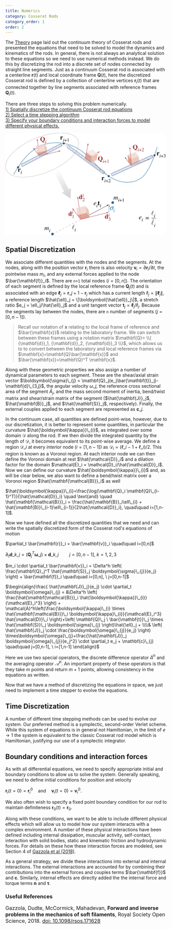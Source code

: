 ```yaml
---
title: Numerics
category: Cosserat Rods 
category_order: 1
order: 2
---
```


The [Theory](../theory) page laid out the continuum theory of Cosserat rods and presented the equations that need to be solved to model the dynamics and kinematics of the rods. In general, there is not always an analytical solution to these equations so we need to use numerical methods instead. We do this by discretizing the rod into a discrete set of nodes connected by straight line segments. Just as a continuum Cosserat rod is associated with a centerline $\mathbf{r}(t)$ and local coordinate frame $\mathbf{Q}(t)$, here the discretized Cosserat rod is defined by a collection of centerline vertices $\mathbf{r}_i(t)$ that are connected together by line segments associated with reference frames $\mathbf{Q}_i(t)$. 

There are three steps to solving this problem numerically.  
[1) Spatially discretize the continuum Cosserat rod equations](#spatial-discretization)  
[2) Select a time stepping algorithm](#time-discretization)  
[3) Specify your boundary conditions and interaction forces to model different physical effects.](#boundary-conditions-and-interaction-forces)  

<img src="/images/numerics.jpg" alt="image name" width="500"/>

## Spatial Discretization
We associate different quantities with the nodes and the segments. At the nodes, along with the position vector $\mathbf{r}_i$ there is also velocity $\mathbf{v}_i = \partial \mathbf{r}_i/\partial t$, the pointwise mass $m_i$, and any external forces applied to the node $\bar{\mathbf{f}}_i$. There are `n+1` total nodes ($i=[0,n]$). The orientation of each segment is defined by the local reference frame $\mathbf{Q}_j(t)$ and is associated with an edge $\boldsymbol{\ell}_j = \mathbf{r}\_{j+1} - \mathbf{r}_j$ which has a current length $\ell_j = \|\boldsymbol{\ell}_j\|$, a reference length $\hat{\ell}_j = \|\boldsymbol{\hat{\ell}}_j\|$, a stretch ratio $e_j = \ell_j/\hat{\ell}_j$ and a unit tangent vector $\mathbf{t}_j = \boldsymbol{\ell}_j/\ell_j$. Because the segments lay between the nodes, there are `n` number of segments ($j=[0,n-1]$).


>Recall our notation of $\mathbf{x}$ relating to the local frame of reference and $\bar{\mathbf{x}}$ relating to the laboratory frame. We can switch between these frames using a rotation matrix $\mathbf{Q}= \\{ {\mathbf{d}}_1, {\mathbf{d}}_2, {\mathbf{d}}_3 \\}$, which allows us to to convert between the laboratory and local reference frames via $\mathbf{x}=\mathbf{Q}\bar{\mathbf{x}}$ and $\bar{\mathbf{x}}=\mathbf{Q}^T \mathbf{x}$.



Along with these geometric properties we also assign a number of dynamical parameters to each segment. These are the shear/axial strain vector $\boldsymbol{\sigma}\_{j} = \mathbf{Q}_j(e_j\bar{\mathbf{t}}_j)-\mathbf{d}\_{3,j}$, the angular velocity $\omega\_{j}$, the reference cross sectional area of the segment $\hat{A}_j$, and the mass second moment of inertia, bend/twist matrix and shear/strain matrix of the segment ($\hat{\mathbf{J}}_j$, $\hat{\mathbf{B}}_j$, and $\hat{\mathbf{S}}_j$, respectively). Finally, the external couples applied to each segment are represented as $\mathbf{c}\_{j}$.

In the continuum case, all quantities are defined point-wise, however, due to our discretization, it is better to represent some quantities, in particular the curvature $\hat{\boldsymbol{\kappa}}\_{i}$, as integrated over some domain $\mathcal{D}$ along the rod. If we then divide the integrated quantity by the length of $\mathcal{D}$, it becomes equivalent to its point-wise average. We define a region $\mathcal{D}\_i$ at every *interior* node ($i=[1,n-1]$) as $\mathcal{D}_i = (\ell\_{i-1} + \ell\_i)/2$. This region is known as a Voronoi region. At each interior node we can then define the Voronoi domain at rest $\hat{\mathcal{D}}_i$ and a dilation factor for the domain $\mathcal{E}_i = \mathcal{D}_i/\hat{\mathcal{D}}_i$. Now we can define our curvature $\hat{\boldsymbol{\kappa}}\_{i}$ and, as will be clear below, we also want to define a bend/twist matrix over a Voronoi region $\hat{\mathbf{\mathcal{B}}}_i$ as well

$\hat{\boldsymbol{\kappa}}\_{i}=\frac{\log(\mathbf{Q}_i \mathbf{Q}\_{i-1}^T)}{\hat{\mathcal{D}}_i} \quad \text{and} \quad \hat{\mathbf{\mathcal{B}}}_i = \frac{\hat{\mathbf{B}}_i\ell\_{i} + \hat{\mathbf{B}}\_{i-1}\ell\_{i-1}}{2\hat{\mathcal{D}}_i}, \quad\quad i=[1,n-1]$. 

Now we have defined all the discretized quantities that we need and can write the spatially discretized form of the Cosserat rod's equations of motion

$\partial_t \bar{\mathbf{r}}_i = \bar{\mathbf{v}}_i \quad\quad i=[0,n]$

$\partial_t \mathbf{d}\_{k,j} = (\mathbf{Q}^T_j \boldsymbol{\omega}\_{j}) \times \mathbf{d}\_{k,j} \quad\quad j=[0,n-1], \ k=1,2,3$

$m_i \cdot \partial_t \bar{\mathbf{v}}_i = \Delta^h \left( \frac{\mathbf{Q}_j^T \hat{\mathbf{S}}_j \boldsymbol{\sigma}\_{j}}{e_j} \right) + \bar{\mathbf{f}}_i \quad\quad i=[0,n], \ j=[0,n-1]$


$\begin{align}\frac{ \hat{\mathbf{J}}_j}{e_j} \cdot \partial_t \boldsymbol{\omega}\_{j} = &\Delta^h \left( \frac{\hat{\mathbf{\mathcal{B}}}_i \hat{\boldsymbol{\kappa}}\_{i}}{\mathcal{E}_i^3} \right) + \mathcal{A}^h\left(\frac{\boldsymbol{\kappa}\_{i} \times \hat{\mathbf{\mathcal{B}}}\_i \boldsymbol{\kappa}\_{i}}{\mathcal{E}_i^3} \hat{\mathcal{D}}\_i \right)+\left( \mathbf{Q}\_j \ \bar{\mathbf{t}}\_j \times \hat{\mathbf{S}}\_j \boldsymbol{\sigma}\_{j} \right)\hat{\ell}_j + \\\\& \left( \hat{\mathbf{J}}_j \cdot \frac{\boldsymbol{\omega}\_{j}}{e_j} \right) \times\boldsymbol{\omega}\_{j}+\frac{\hat{\mathbf{J}}_j \boldsymbol{\omega}\_{j}}{e_j^2} \cdot \partial_t e_j + \mathbf{c}\_{j} \quad\quad j=[0,n-1], \ i=[1,n-1] \end{align}$

Here we use two special operators, the discrete difference operator $\Delta^h$ and the averaging operator $\mathcal{A}^h$. An important property of these operators is that they take $m$ points and return $m+1$ points, allowing consistency in the equations as written. 

Now that we have a method of discretizing the equations in space, we just need to implement a time stepper to evolve the equations. 

## Time Discretization
A number of different time stepping methods can be used to evolve our system. Our preferred method is a symplectic, second-order Verlet scheme. While this system of equations is in general not Hamiltonian, in the limit of $e\rightarrow1$ the system is equivalent to the classic Cosserat rod model which is Hamiltonian, justifying our use of a symplectic integrator. 

## Boundary conditions and interaction forces 
As with all differential equations, we need to specify appropriate initial and boundary conditions to allow us to solve the system. Generally speaking, we need to define initial conditions for position and velocity

$\mathbf{r}_i(t=0) = \mathbf{r}_i^0 \quad \text{and} \quad \mathbf{v}_i(t=0) = \mathbf{v}_i^0$.

We also often wish to specify a fixed point boundary condition for our rod to maintain definiteness $\mathbf{r}_0(t) = \mathbf{r}_0$.

Along with these conditions, we want to be able to include different physical effects which will allow us to model how our system interacts with a complex environment. A number of these physical interactions have been defined including internal dissipation, muscular activity, self-contact, interaction with solid bodies, static and kinematic friction and hydrodynamic forces. For details on these how these interaction forces are modeled, see Section 4 of [Gazzola et al (2018)](https://royalsocietypublishing.org/doi/10.1098/rsos.171628).

As a general strategy, we divide these interactions into external and internal interactions. The external interactions are accounted for by combining their contributions into the external forces and couples terms $\bar{\mathbf{f}}$ and $\mathbf{c}$. Similarly, internal effects are directly added the the internal force and torque terms $\mathbf{n}$ and $\boldsymbol{\tau}$. 

<!--
#### Dissipation
Real materials have internal friction and viscoelastic losses which lead to energy dissipation. A simple method of modeling this dissipation is with Rayleigh potentials, which while not directly modeling the underlying mechanism, does an adequate job of representing the energy loss due to these friction effects. Viscous forces and torques per unit length ($\mathbf{f}_\nu$ and $\mathbf{c}\_\mathcal{L}$) are computed as linear function of the linear and angular velocities along with a constant representing the translations and rotational internal friction coefficients ($\gamma_t$ and $\gamma_r$)

$\mathbf{f}\_{\nu} = -\gamma_t \mathbf{v}$

$\mathbf{c}\_{\mathcal{L},\nu} = -\gamma_r \boldsymbol{\omega}\_\mathcal{L}$

Generally, we use a single dissipation constant such at $\gamma = \gamma_t = \gamma_r$.

#### Muscular activity

#### Self-contact

#### Interaction with solid boundaries

#### Friction

#### Hydrodynamics
-->


### Useful References
<p class="reference" style="font-size:12pt; ">
Gazzola, Dudte, McCormick, Mahadevan, <strong>Forward and inverse problems in the mechanics of soft filaments</strong>, Royal Society Open Science, 2018. <a href="https://doi.org/10.1098/rsos.171628">doi: 10.1098/rsos.171628</a>
</p> 
